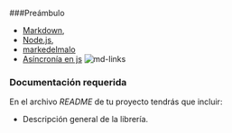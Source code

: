 ###Preámbulo

- [Markdown](https://es.wikipedia.org/wiki/Markdown),
- [Node.js](https://nodejs.org/), 
- [markedelmalo](https://github.com/markedjs/marked)
- [Asíncronía en js](https://carlosazaustre.com/manejando-la-asincronia-en-javascript/)
![md-links](https://user-images.githubusercontent.com/110297/42118443-b7a5f1f0-7bc8-11e8-96ad-9cc5593715a6.jpg)
### Documentación requerida

En el archivo _README_ de tu proyecto tendrás que incluir:

- Descripción general de la librería.